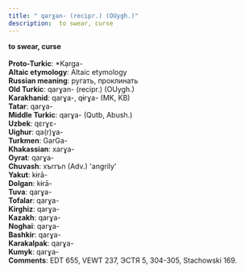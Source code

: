 ```yaml
---
title: " qarɣan- (recipr.) (OUygh.)"
description:  to swear, curse
---
```

<strong> to swear, curse</strong><br><br>
<strong>Proto-Turkic</strong>:  *Kạrga-<br>
<strong>Altaic etymology</strong>:  Altaic etymology<br>
<strong>Russian meaning</strong>:  ругать, проклинать<br>
<strong>Old Turkic</strong>:  qarɣan- (recipr.) (OUygh.)<br>
<strong>Karakhanid</strong>:  qarɣa-, qɨrɣa- (MK, KB)<br>
<strong>Tatar</strong>:  qarɣa-<br>
<strong>Middle Turkic</strong>:  qarɣa- (Qutb, Abush.)<br>
<strong>Uzbek</strong>:  qɛrɣɛ-<br>
<strong>Uighur</strong>:  qa(r)ɣa-<br>
<strong>Turkmen</strong>:  GarGa-<br>
<strong>Khakassian</strong>:  xarɣa-<br>
<strong>Oyrat</strong>:  qarɣa-<br>
<strong>Chuvash</strong>:  xъrrъn (Adv.) 'angrily'<br>
<strong>Yakut</strong>:  kɨrā-<br>
<strong>Dolgan</strong>:  kɨrā-<br>
<strong>Tuva</strong>:  qarɣa-<br>
<strong>Tofalar</strong>:  qarɣa-<br>
<strong>Kirghiz</strong>:  qarɣa-<br>
<strong>Kazakh</strong>:  qarɣa-<br>
<strong>Noghai</strong>:  qarɣa-<br>
<strong>Bashkir</strong>:  qarɣa-<br>
<strong>Karakalpak</strong>:  qarɣa-<br>
<strong>Kumyk</strong>:  qarɣa-<br>
<strong>Comments</strong>:  EDT 655, VEWT 237, ЭСТЯ 5, 304-305, Stachowski 169.<br>


